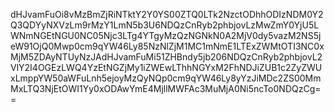 dHJvamFuOi8vMzBmZjRiNTktY2Y0YS00ZTQ0LTk2NzctODhhODIzNDM0Y2Q3QDYyNXVzLm9rMzY1LmN5b3U6NDQzCnRyb2phbjovLzMwZmY0YjU5LWNmNGEtNGU0NC05Njc3LTg4YTgyMzQzNGNkN0A2MjV0dy5vazM2NS5jeW91OjQ0Mwp0cm9qYW46Ly85NzNlZjM1MC1mNmE1LTExZWMtOTI3NC0xMjM5ZDAyNTUyNzJAdHJvamFuMi51ZHBndy5jb206NDQzCnRyb2phbjovL2VlY2I4OGEzLWQ4YzEtNGZjMy1iZWEwLThhNGYxM2FhNDJiZUB1c2ZyZWUxLmppYW50aWFuLnh5ejoyMzQyNQp0cm9qYW46Ly8yYzJiMDc2ZS00MmMxLTQ3NjEtOWI1Yy0xODAwYmE4MjllMWFAc3MuMjA0Ni5ncTo0NDQzCg==
